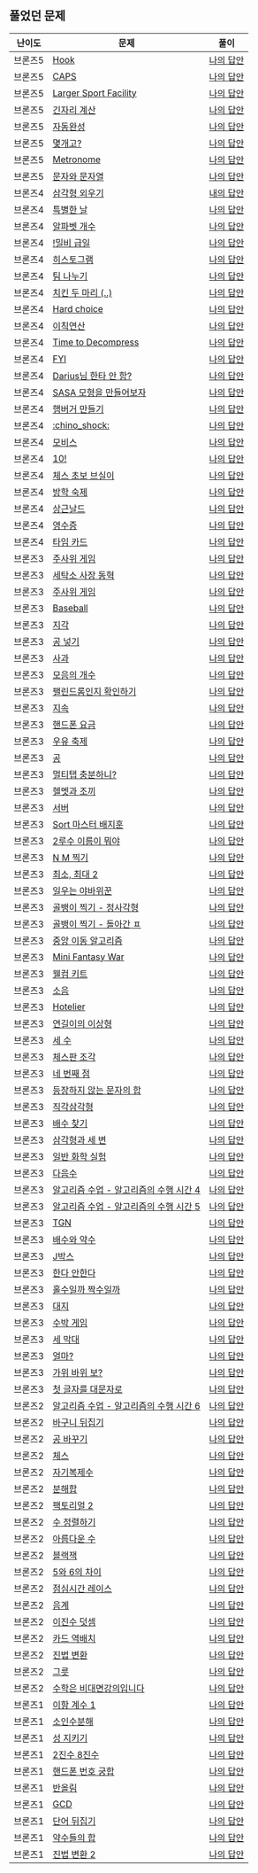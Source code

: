 
## 풀었던 문제

| 난이도  | 문제                                                               | 풀이                                                                                        |
|------|------------------------------------------------------------------|-------------------------------------------------------------------------------------------|
| 브론즈5 | [Hook](https://www.acmicpc.net/problem/10189)                    | [나의 답안](https://github.com/LSapee/AlgorithmCPP/blob/main/boj_bronze/problem/num10189.cpp) |
| 브론즈5 | [CAPS](https://www.acmicpc.net/problem/15000)                    | [나의 답안](https://github.com/LSapee/AlgorithmCPP/blob/main/boj_bronze/problem/num15000.cpp) |
| 브론즈5 | [Larger Sport Facility](https://www.acmicpc.net/problem/16099)   | [나의 답안](https://github.com/LSapee/AlgorithmCPP/blob/main/boj_bronze/problem/num16099.cpp) |
| 브론즈5 | [긴자리 계산](https://www.acmicpc.net/problem/2338)                   | [나의 답안](https://github.com/LSapee/AlgorithmCPP/blob/main/boj_bronze/problem/num2338.cpp)  |
| 브론즈5 | [자동완성](https://www.acmicpc.net/problem/24883)                    | [나의 답안](https://github.com/LSapee/AlgorithmCPP/blob/main/boj_bronze/problem/num24883.cpp) |
| 브론즈5 | [몇개고?](https://www.acmicpc.net/problem/27294)                    | [나의 답안](https://github.com/LSapee/AlgorithmCPP/blob/main/boj_bronze/problem/num27294.cpp) |
| 브론즈5 | [Metronome](https://www.acmicpc.net/problem/27389)               | [나의 답안](https://github.com/LSapee/AlgorithmCPP/blob/main/boj_bronze/problem/num27389.cpp) |
| 브론즈5 | [문자와 문자열](https://www.acmicpc.net/problem/27866)                 | [나의 답안](https://github.com/LSapee/AlgorithmCPP/blob/main/boj_bronze/problem/num27866.cpp) |
| 브론즈4 | [삼각형 외우기](https://www.acmicpc.net/problem/10101)                 | [내의 답안](https://github.com/LSapee/AlgorithmCPP/blob/main/boj_bronze/problem/num10101.cpp) |
| 브론즈4 | [특별한 날](https://www.acmicpc.net/problem/10768)                   | [나의 답안](https://github.com/LSapee/AlgorithmCPP/blob/main/boj_bronze/problem/num10768.cpp) |
| 브론즈4 | [알파벳 개수](https://www.acmicpc.net/problem/10808)                  | [나의 답안](https://github.com/LSapee/AlgorithmCPP/blob/main/boj_bronze/problem/num10808.cpp) |
| 브론즈4 | [!밀비 급일](https://www.acmicpc.net/problem/11365)                  | [나의 답안](https://github.com/LSapee/AlgorithmCPP/blob/main/boj_bronze/problem/num11365.cpp) |
| 브론즈4 | [히스토그램](https://www.acmicpc.net/problem/13752)                   | [나의 답안](https://github.com/LSapee/AlgorithmCPP/blob/main/boj_bronze/problem/num13752.cpp) |
| 브론즈4 | [팀 나누기](https://www.acmicpc.net/problem/13866)                   | [나의 답안](https://github.com/LSapee/AlgorithmCPP/blob/main/boj_bronze/problem/num13866.cpp) |
| 브론즈4 | [치킨 두 마리 (..)](https://www.acmicpc.net/problem/14489)            | [나의 답안](https://github.com/LSapee/AlgorithmCPP/blob/main/boj_bronze/problem/num14489.cpp) |
| 브론즈4 | [Hard choice](https://www.acmicpc.net/problem/15059)             | [나의 답안](https://github.com/LSapee/AlgorithmCPP/blob/main/boj_bronze/problem/num15059.cpp) |
| 브론즈4 | [이칙연산](https://www.acmicpc.net/problem/15726)                    | [나의 답안](https://github.com/LSapee/AlgorithmCPP/blob/main/boj_bronze/problem/num15726.cpp) |
| 브론즈4 | [Time to Decompress](https://www.acmicpc.net/problem/17010)      | [나의 답안](https://github.com/LSapee/AlgorithmCPP/blob/main/boj_bronze/problem/num17010.cpp) |
| 브론즈4 | [FYI](https://www.acmicpc.net/problem/17863)                     | [나의 답안](https://github.com/LSapee/AlgorithmCPP/blob/main/boj_bronze/problem/num17863.cpp) |
| 브론즈4 | [Darius님 한타 안 함?](https://www.acmicpc.net/problem/20499)         | [나의 답안](https://github.com/LSapee/AlgorithmCPP/blob/main/boj_bronze/problem/num20499.cpp) |
| 브론즈4 | [SASA 모형을 만들어보자](https://www.acmicpc.net/problem/23825)          | [나의 답안](https://github.com/LSapee/AlgorithmCPP/blob/main/boj_bronze/problem/num23825.cpp) |
| 브론즈4 | [햄버거 만들기](https://www.acmicpc.net/problem/25628)                 | [나의 답안](https://github.com/LSapee/AlgorithmCPP/blob/main/boj_bronze/problem/num25628.cpp) |
| 브론즈4 | [:chino_shock:](https://www.acmicpc.net/problem/27310)           | [나의 답안](https://github.com/LSapee/AlgorithmCPP/blob/main/boj_bronze/problem/num27310.cpp) |
| 브론즈4 | [모비스](https://www.acmicpc.net/problem/28074)                     | [나의 답안](https://github.com/LSapee/AlgorithmCPP/blob/main/boj_bronze/problem/num28074.cpp) |
| 브론즈4 | [10!](https://www.acmicpc.net/problem/28352)                     | [나의 답안](https://github.com/LSapee/AlgorithmCPP/blob/main/boj_bronze/problem/num28352.cpp) |
| 브론즈4 | [체스 초보 브실이](https://www.acmicpc.net/problem/29725)               | [나의 답안](https://github.com/LSapee/AlgorithmCPP/blob/main/boj_bronze/problem/num29725.cpp) |
| 브론즈4 | [방학 숙제](https://www.acmicpc.net/problem/5532)                    | [나의 답안](https://github.com/LSapee/AlgorithmCPP/blob/main/boj_bronze/problem/num5532.cpp)  |
| 브론즈4 | [상근날드](https://www.acmicpc.net/problem/5543)                     | [나의 답안](https://github.com/LSapee/AlgorithmCPP/blob/main/boj_bronze/problem/num5543.cpp)  |
| 브론즈4 | [영수증](https://www.acmicpc.net/problem/5565)                      | [나의 답안](https://github.com/LSapee/AlgorithmCPP/blob/main/boj_bronze/problem/num5565.cpp)  |
| 브론즈4 | [타임 카드](https://www.acmicpc.net/problem/5575)                    | [나의 답안](https://github.com/LSapee/AlgorithmCPP/blob/main/boj_bronze/problem/num5575.cpp)  |
| 브론즈3 | [주사위 게임](https://www.acmicpc.net/problem/10103)                  | [나의 답안](https://github.com/LSapee/AlgorithmCPP/blob/main/boj_bronze/problem/num10103.cpp) |
| 브론즈3 | [세탁소 사장 동혁](https://www.acmicpc.net/problem/2720)                | [나의 답안](https://github.com/LSapee/AlgorithmCPP/blob/main/boj_bronze/problem/num2720.cpp)  |
| 브론즈3 | [주사위 게임](https://www.acmicpc.net/problem/2476)                   | [나의 답안](https://github.com/LSapee/AlgorithmCPP/blob/main/boj_bronze/problem/num2476.cpp)  |
| 브론즈3 | [Baseball](https://www.acmicpc.net/problem/10214)                | [나의 답안](https://github.com/LSapee/AlgorithmCPP/blob/main/boj_bronze/problem/num10214.cpp) |
| 브론즈3 | [지각](https://www.acmicpc.net/problem/10419)                      | [나의 답안](https://github.com/LSapee/AlgorithmCPP/blob/main/boj_bronze/problem/num10419.cpp) |
| 브론즈3 | [공 넣기](https://www.acmicpc.net/problem/10810)                    | [나의 답안](https://github.com/LSapee/AlgorithmCPP/blob/main/boj_bronze/problem/num10810.cpp) |
| 브론즈3 | [사과](https://www.acmicpc.net/problem/10833)                      | [나의 답안](https://github.com/LSapee/AlgorithmCPP/blob/main/boj_bronze/problem/num10833.cpp) |
| 브론즈3 | [모음의 개수](https://www.acmicpc.net/problem/10987)                  | [나의 답안](https://github.com/LSapee/AlgorithmCPP/blob/main/boj_bronze/problem/num10987.cpp) |
| 브론즈3 | [팰린드롬인지 확인하기](https://www.acmicpc.net/problem/10988)             | [나의 답안](https://github.com/LSapee/AlgorithmCPP/blob/main/boj_bronze/problem/num10988.cpp) |
| 브론즈3 | [지속](https://www.acmicpc.net/problem/11648)                      | [나의 답안](https://github.com/LSapee/AlgorithmCPP/blob/main/boj_bronze/problem/num11648.cpp) |
| 브론즈3 | [핸드폰 요금](https://www.acmicpc.net/problem/1267)                   | [나의 답안](https://github.com/LSapee/AlgorithmCPP/blob/main/boj_bronze/problem/num1267.cpp)  |
| 브론즈3 | [우유 축제](https://www.acmicpc.net/problem/14720)                   | [나의 답안](https://github.com/LSapee/AlgorithmCPP/blob/main/boj_bronze/problem/num14720.cpp) |
| 브론즈3 | [공](https://www.acmicpc.net/problem/1547)                        | [나의 답안](https://github.com/LSapee/AlgorithmCPP/blob/main/boj_bronze/problem/num1547.cpp)  |
| 브론즈3 | [멀티탭 충분하니?](https://www.acmicpc.net/problem/15780)               | [나의 답안](https://github.com/LSapee/AlgorithmCPP/blob/main/boj_bronze/problem/num15780.cpp) |
| 브론즈3 | [헬멧과 조끼](https://www.acmicpc.net/problem/15781)                  | [나의 답안](https://github.com/LSapee/AlgorithmCPP/blob/main/boj_bronze/problem/num15781.cpp) |
| 브론즈3 | [서버](https://www.acmicpc.net/problem/10409)                      | [나의 답안](https://github.com/LSapee/AlgorithmCPP/blob/main/boj_bronze/problem/num10409.cpp) |
| 브론즈3 | [Sort 마스터 배지훈](https://www.acmicpc.net/problem/17263)            | [나의 답안](https://github.com/LSapee/AlgorithmCPP/blob/main/boj_bronze/problem/num17263.cpp) |
| 브론즈3 | [2루수 이름이 뭐야](https://www.acmicpc.net/problem/17350)              | [나의 답안](https://github.com/LSapee/AlgorithmCPP/blob/main/boj_bronze/problem/num17350.cpp) |
| 브론즈3 | [N M 찍기](https://www.acmicpc.net/problem/18883)                  | [나의 답안](https://github.com/LSapee/AlgorithmCPP/blob/main/boj_bronze/problem/num18883.cpp) |
| 브론즈3 | [최소, 최대 2 ](https://www.acmicpc.net/problem/20053)               | [나의 답안](https://github.com/LSapee/AlgorithmCPP/blob/main/boj_bronze/problem/num20053.cpp) |
| 브론즈3 | [일우는 야바위꾼](https://www.acmicpc.net/problem/20361)                | [나의 답안](https://github.com/LSapee/AlgorithmCPP/blob/main/boj_bronze/problem/num20361.cpp) |
| 브론즈3 | [골뱅이 찍기 - 정사각형](https://www.acmicpc.net/problem/23794)           | [나의 답안](https://github.com/LSapee/AlgorithmCPP/blob/main/boj_bronze/problem/num23794.cpp) |
| 브론즈3 | [골뱅이 찍기 - 돌아간 ㅍ](https://www.acmicpc.net/problem/23812)          | [나의 답안](https://github.com/LSapee/AlgorithmCPP/blob/main/boj_bronze/problem/num23812.cpp) |
| 브론즈3 | [중앙 이동 알고리즘](https://www.acmicpc.net/problem/2903)               | [나의 답안](https://github.com/LSapee/AlgorithmCPP/blob/main/boj_bronze/problem/num2903.cpp)  |
| 브론즈3 | [Mini Fantasy War](https://www.acmicpc.net/problem/12790)        | [나의 답안](https://github.com/LSapee/AlgorithmCPP/blob/main/boj_bronze/problem/num12790.cpp) |
| 브론즈3 | [웰컴 키트](https://www.acmicpc.net/problem/30802)                   | [나의 답안](https://github.com/LSapee/AlgorithmCPP/blob/main/boj_bronze/problem/num30802.cpp) |
| 브론즈3 | [소음](https://www.acmicpc.net/problem/2935)                       | [나의 답안](https://github.com/LSapee/AlgorithmCPP/blob/main/boj_bronze/problem/num2935.cpp)  |
| 브론즈3 | [Hotelier](https://www.acmicpc.net/problem/27481)                | [나의 답안](https://github.com/LSapee/AlgorithmCPP/blob/main/boj_bronze/problem/num27481.cpp) |
| 브론즈3 | [연길이의 이상형](https://www.acmicpc.net/problem/20540)                | [나의 답안](https://github.com/LSapee/AlgorithmCPP/blob/main/boj_bronze/problem/num20540.cpp) |
| 브론즈3 | [세 수](https://www.acmicpc.net/problem/2985)                      | [나의 답안](https://github.com/LSapee/AlgorithmCPP/blob/main/boj_bronze/problem/num2985.cpp)  |
| 브론즈3 | [체스판 조각](https://www.acmicpc.net/problem/3004)                   | [나의 답안](https://github.com/LSapee/AlgorithmCPP/blob/main/boj_bronze/problem/num3004.cpp)  |
| 브론즈3 | [네 번째 점](https://www.acmicpc.net/problem/3009)                   | [나의 답안](https://github.com/LSapee/AlgorithmCPP/blob/main/boj_bronze/problem/num3009.cpp)  |
| 브론즈3 | [등장하지 않는 문자의 합](https://www.acmicpc.net/problem/3059)            | [나의 답안](https://github.com/LSapee/AlgorithmCPP/blob/main/boj_bronze/problem/num3059.cpp)  |
| 브론즈3 | [직각삼각형](https://www.acmicpc.net/problem/4153)                    | [나의 답안](https://github.com/LSapee/AlgorithmCPP/blob/main/boj_bronze/problem/num4153.cpp)  |
| 브론즈3 | [배수 찾기](https://www.acmicpc.net/problem/4504)                    | [나의 답안](https://github.com/LSapee/AlgorithmCPP/blob/main/boj_bronze/problem/num4504.cpp)  |
| 브론즈3 | [삼각형과 세 변](https://www.acmicpc.net/problem/5073)                 | [나의 답안](https://github.com/LSapee/AlgorithmCPP/blob/main/boj_bronze/problem/num5073.cpp)  |
| 브론즈3 | [일반 화학 실험](https://www.acmicpc.net/problem/4766)                 | [나의 답안](https://github.com/LSapee/AlgorithmCPP/blob/main/boj_bronze/problem/num4766.cpp)  |
| 브론즈3 | [다음수](https://www.acmicpc.net/problem/4880)                      | [나의 답안](https://github.com/LSapee/AlgorithmCPP/blob/main/boj_bronze/problem/num4880.cpp)  |
| 브론즈3 | [알고리즘 수업 - 알고리즘의 수행 시간 4](https://www.acmicpc.net/problem/24265) | [나의 답안](https://github.com/LSapee/AlgorithmCPP/blob/main/boj_bronze/problem/num24265.cpp) |
| 브론즈3 | [알고리즘 수업 - 알고리즘의 수행 시간 5](https://www.acmicpc.net/problem/24266) | [나의 답안](https://github.com/LSapee/AlgorithmCPP/blob/main/boj_bronze/problem/num24266.cpp) |
| 브론즈3 | [TGN](https://www.acmicpc.net/problem/5063)                      | [나의 답안](https://github.com/LSapee/AlgorithmCPP/blob/main/boj_bronze/problem/num5063.cpp)  |
| 브론즈3 | [배수와 약수](https://www.acmicpc.net/problem/5086)                   | [나의 답안](https://github.com/LSapee/AlgorithmCPP/blob/main/boj_bronze/problem/num5086.cpp)  |
| 브론즈3 | [J박스](https://www.acmicpc.net/problem/5354)                      | [나의 답안](https://github.com/LSapee/AlgorithmCPP/blob/main/boj_bronze/problem/num5354.cpp)  |
| 브론즈3 | [한다 안한다](https://www.acmicpc.net/problem/5789)                   | [나의 답안](https://github.com/LSapee/AlgorithmCPP/blob/main/boj_bronze/problem/num5789.cpp)  |
| 브론즈3 | [홀수일까 짝수일까](https://www.acmicpc.net/problem/5988)                | [나의 답안](https://github.com/LSapee/AlgorithmCPP/blob/main/boj_bronze/problem/num5988.cpp)  |
| 브론즈3 | [대지](https://www.acmicpc.net/problem/9063)                       | [나의 답안](https://github.com/LSapee/AlgorithmCPP/blob/main/boj_bronze/problem/num9063.cpp)  |
| 브론즈3 | [수박 게임](https://www.acmicpc.net/problem/31868)                   | [나의 답안](https://github.com/LSapee/AlgorithmCPP/blob/main/boj_bronze/problem/num31868.cpp) |
| 브론즈3 | [세 막대](https://www.acmicpc.net/problem/14215)                    | [나의 답안](https://github.com/LSapee/AlgorithmCPP/blob/main/boj_bronze/problem/num14215.cpp) |
| 브론즈3 | [얼마?](https://www.acmicpc.net/problem/9325)                      | [나의 답안](https://github.com/LSapee/AlgorithmCPP/blob/main/boj_bronze/problem/num9325.cpp)  |
| 브론즈3 | [가위 바위 보?](https://www.acmicpc.net/problem/4493)                 | [나의 답안](https://github.com/LSapee/AlgorithmCPP/blob/main/boj_bronze/problem/num4493.cpp)  |
| 브론즈3 | [첫 글자를 대문자로](https://www.acmicpc.net/problem/4458)               | [나의 답안](https://github.com/LSapee/AlgorithmCPP/blob/main/boj_bronze/problem/num4458.cpp)  |
| 브론즈2 | [알고리즘 수업 - 알고리즘의 수행 시간 6](https://www.acmicpc.net/problem/24267) | [나의 답안](https://github.com/LSapee/AlgorithmCPP/blob/main/boj_bronze/problem/num24267.cpp) |
| 브론즈2 | [바구니 뒤집기](https://www.acmicpc.net/problem/10811)                 | [나의 답안](https://github.com/LSapee/AlgorithmCPP/blob/main/boj_bronze/problem/num10811.cpp) |
| 브론즈2 | [공 바꾸기](https://www.acmicpc.net/problem/10813)                   | [나의 답안](https://github.com/LSapee/AlgorithmCPP/blob/main/boj_bronze/problem/num10813.cpp) |
| 브론즈2 | [체스](https://www.acmicpc.net/problem/17122)                      | [나의 답안](https://github.com/LSapee/AlgorithmCPP/blob/main/boj_bronze/problem/num17122.cpp) |
| 브론즈2 | [자기복제수](https://www.acmicpc.net/problem/2028)                    | [나의 답안](https://github.com/LSapee/AlgorithmCPP/blob/main/boj_bronze/problem/num2028.cpp)  |
| 브론즈2 | [분해합](https://www.acmicpc.net/problem/2231)                      | [나의 답안](https://github.com/LSapee/AlgorithmCPP/blob/main/boj_bronze/problem/num2231.cpp)  |
| 브론즈2 | [팩토리얼 2](https://www.acmicpc.net/problem/27433)                  | [나의 답안](https://github.com/LSapee/AlgorithmCPP/blob/main/boj_bronze/problem/num27433.cpp) |
| 브론즈2 | [수 정렬하기](https://www.acmicpc.net/problem/2750)                   | [나의 답안](https://github.com/LSapee/AlgorithmCPP/blob/main/boj_bronze/problem/num2750.cpp)  |
| 브론즈2 | [아름다운 수](https://www.acmicpc.net/problem/2774)                   | [나의 답안](https://github.com/LSapee/AlgorithmCPP/blob/main/boj_bronze/problem/num2774.cpp)  |
| 브론즈2 | [블랙잭](https://www.acmicpc.net/problem/2798)                      | [나의 답안](https://github.com/LSapee/AlgorithmCPP/blob/main/boj_bronze/problem/num2798.cpp)  |
| 브론즈2 | [5와 6의 차이](https://www.acmicpc.net/problem/2864)                 | [나의 답안](https://github.com/LSapee/AlgorithmCPP/blob/main/boj_bronze/problem/num2864.cpp)  |
| 브론즈2 | [점심시간 레이스](https://www.acmicpc.net/problem/28236)                | [나의 답안](https://github.com/LSapee/AlgorithmCPP/blob/main/boj_bronze/problem/num28236.cpp) |
| 브론즈2 | [음계](https://www.acmicpc.net/problem/2920)                       | [나의 답안](https://github.com/LSapee/AlgorithmCPP/blob/main/boj_bronze/problem/num2920.cpp)  |
| 브론즈2 | [이진수 덧셈](https://www.acmicpc.net/problem/1252)                   | [나의 답안](https://github.com/LSapee/AlgorithmCPP/blob/main/boj_bronze/problem/num1252.cpp)  |
| 브론즈2 | [카드 역배치](https://www.acmicpc.net/problem/10804)                  | [나의 답안](https://github.com/LSapee/AlgorithmCPP/blob/main/boj_bronze/problem/num10804.cpp) |
| 브론즈2 | [진법 변환](https://www.acmicpc.net/problem/2745)                    | [나의 답안](https://github.com/LSapee/AlgorithmCPP/blob/main/boj_bronze/problem/num2745.cpp)  |
| 브론즈2 | [그릇](https://www.acmicpc.net/problem/7567)                       | [나의 답안](https://github.com/LSapee/AlgorithmCPP/blob/main/boj_bronze/problem/num7567.cpp)  |
| 브론즈2 | [수학은 비대면강의입니다](https://www.acmicpc.net/problem/19532)            | [나의 답안](https://github.com/LSapee/AlgorithmCPP/blob/main/boj_bronze/problem/num19532.cpp) |
| 브론즈1 | [이항 계수 1](https://www.acmicpc.net/problem/11050)                 | [나의 답안](https://github.com/LSapee/AlgorithmCPP/blob/main/boj_bronze/problem/num11050.cpp) |
| 브론즈1 | [소인수분해](https://www.acmicpc.net/problem/11653)                   | [나의 답안](https://github.com/LSapee/AlgorithmCPP/blob/main/boj_bronze/problem/num11653.cpp) |
| 브론즈1 | [성 지키기](https://www.acmicpc.net/problem/1236)                    | [나의 답안](https://github.com/LSapee/AlgorithmCPP/blob/main/boj_bronze/problem/num1236.cpp)  |
| 브론즈1 | [2진수 8진수](https://www.acmicpc.net/problem/1373)                  | [나의 답안](https://github.com/LSapee/AlgorithmCPP/blob/main/boj_bronze/problem/num1373.cpp)  |
| 브론즈1 | [핸드폰 번호 궁합](https://www.acmicpc.net/problem/17202)               | [나의 답안](https://github.com/LSapee/AlgorithmCPP/blob/main/boj_bronze/problem/num17202.cpp) |
| 브론즈1 | [반올림](https://www.acmicpc.net/problem/2033)                      | [나의 답안](https://github.com/LSapee/AlgorithmCPP/blob/main/boj_bronze/problem/num2033.cpp)  |
| 브론즈1 | [GCD](https://www.acmicpc.net/problem/5344)                      | [나의 답안](https://github.com/LSapee/AlgorithmCPP/blob/main/boj_bronze/problem/num5344.cpp)  |
| 브론즈1 | [단어 뒤집기](https://www.acmicpc.net/problem/9093)                   | [나의 답안](https://github.com/LSapee/AlgorithmCPP/blob/main/boj_bronze/problem/num9093.cpp)  |
| 브론즈1 | [약수들의 합](https://www.acmicpc.net/problem/9506)                   | [나의 답안](https://github.com/LSapee/AlgorithmCPP/blob/main/boj_bronze/problem/num9506.cpp)  |
| 브론즈1 | [진법 변환 2](https://www.acmicpc.net/problem/11005)                 | [나의 답안](https://github.com/LSapee/AlgorithmCPP/blob/main/boj_bronze/problem/num11005.cpp) |

